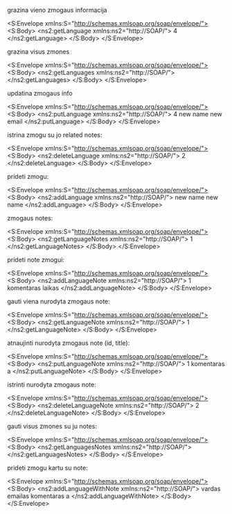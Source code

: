 
grazina vieno zmogaus informacija

<?xml version="1.0" ?>
<S:Envelope xmlns:S="http://schemas.xmlsoap.org/soap/envelope/">
    <S:Body>
        <ns2:getLanguage xmlns:ns2="http://SOAP/">
        	<id>4</id>
        </ns2:getLanguage>
    </S:Body>
</S:Envelope>

grazina visus zmones

<?xml version="1.0" ?>
<S:Envelope xmlns:S="http://schemas.xmlsoap.org/soap/envelope/">
    <S:Body>
        <ns2:getLanguages xmlns:ns2="http://SOAP/">
        </ns2:getLanguages>
    </S:Body>
</S:Envelope>

updatina zmogaus info

<?xml version="1.0" ?>
<S:Envelope xmlns:S="http://schemas.xmlsoap.org/soap/envelope/">
    <S:Body>
        <ns2:putLanguage xmlns:ns2="http://SOAP/">
        	<id>4</id>
        	<name>new name</name>
        	<email>new email</email>
        </ns2:putLanguage>
    </S:Body>
</S:Envelope>

istrina zmogu su jo related notes:

<?xml version="1.0" ?>
<S:Envelope xmlns:S="http://schemas.xmlsoap.org/soap/envelope/">
    <S:Body>
        <ns2:deleteLanguage xmlns:ns2="http://SOAP/">
        	<id>2</id>
        </ns2:deleteLanguage>
    </S:Body>
</S:Envelope>

prideti zmogu:

<?xml version="1.0" ?>
<S:Envelope xmlns:S="http://schemas.xmlsoap.org/soap/envelope/">
    <S:Body>
        <ns2:addLanguage xmlns:ns2="http://SOAP/">
        	<name>new name</name>
        	<email>new name</email>
        </ns2:addLanguage>
    </S:Body>
</S:Envelope>

zmogaus notes:

<?xml version="1.0" ?>
<S:Envelope xmlns:S="http://schemas.xmlsoap.org/soap/envelope/">
    <S:Body>
        <ns2:getLanguageNotes xmlns:ns2="http://SOAP/">
        	<id>1</id>
        </ns2:getLanguageNotes>
    </S:Body>
</S:Envelope>

prideti note zmogui:

<?xml version="1.0" ?>
<S:Envelope xmlns:S="http://schemas.xmlsoap.org/soap/envelope/">
    <S:Body>
        <ns2:addLanguageNote xmlns:ns2="http://SOAP/">
        	<id>1</id>
        	<title>pavadinimas</title>
        	<comment>komentaras</comment>
        	<expiration>laikas</expiration>
        </ns2:addLanguageNote>
    </S:Body>
</S:Envelope>

gauti viena nurodyta zmogaus note:

<?xml version="1.0" ?>
<S:Envelope xmlns:S="http://schemas.xmlsoap.org/soap/envelope/">
    <S:Body>
        <ns2:getLanguageNote xmlns:ns2="http://SOAP/">
        	<id>1</id>
        	<title>pavadinimas</title>
        	</ns2:getLanguageNote>
    </S:Body>
</S:Envelope>

atnaujinti nurodyta zmogaus note (id, title):

<?xml version="1.0" ?>
<S:Envelope xmlns:S="http://schemas.xmlsoap.org/soap/envelope/">
    <S:Body>
        <ns2:putLanguageNote xmlns:ns2="http://SOAP/">
        	<id>1</id>
        	<title>pavadinimas</title>
        	<comment>komentaras</comment>
        	<expiration>a</expiration>
        	</ns2:putLanguageNote>
    </S:Body>
</S:Envelope>

istrinti nurodyta zmogaus note:

<?xml version="1.0" ?>
<S:Envelope xmlns:S="http://schemas.xmlsoap.org/soap/envelope/">
    <S:Body>
        <ns2:deleteLanguageNote xmlns:ns2="http://SOAP/">
        	<id>2</id>
        	<title>pavadinimas</title>
        	</ns2:deleteLanguageNote>
    </S:Body>
</S:Envelope>

gauti visus zmones su ju notes:

<?xml version="1.0" ?>
<S:Envelope xmlns:S="http://schemas.xmlsoap.org/soap/envelope/">
    <S:Body>
        <ns2:getLanguagesNotes xmlns:ns2="http://SOAP/">
        	</ns2:getLanguagesNotes>
    </S:Body>
</S:Envelope>

prideti zmogu kartu su note:

<?xml version="1.0" ?>
<S:Envelope xmlns:S="http://schemas.xmlsoap.org/soap/envelope/">
    <S:Body>
        <ns2:addLanguageWithNote xmlns:ns2="http://SOAP/">
        	<name>vardas</name>
        	<email>emailas</email>
        	<title>pavadinimas</title>
        	<comment>komentaras</comment>
        	<expiration>a</expiration>
        	</ns2:addLanguageWithNote>
    </S:Body>
</S:Envelope>
